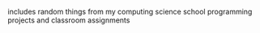 includes random things from my computing science school programming projects and classroom assignments
